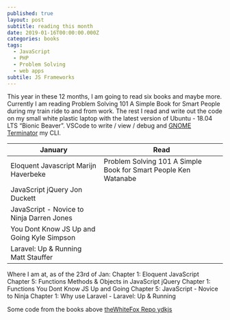 ```yaml
---
published: true
layout: post
subtitle: reading this month
date: 2019-01-16T00:00:00.000Z
categories: books
tags:
  - JavaScript
  - PHP
  - Problem Solving
  - web apps
subtile: JS Frameworks
---
```


<p>This year in these 12 months, I am going to read six books and maybe more. Currently I am reading Problem Solving 101 A Simple Book for Smart People during my train ride to and from work. The rest I read and write out the code on my small white plastic laptop with the latest version of Ubuntu - 18.04 LTS “Bionic Beaver”. VSCode to write / view / debug and <a href="https://gnometerminator.blogspot.com/p/introduction.html">GNOME Terminator</a> my CLI.</p>

<table class="table">
  <thead>
    <tr>
      <th>January</th>
      <th class="text-right">Read</th>
    </tr>
  </thead>
  <tbody>
    <tr>
      <td> Eloquent Javascript Marijn Haverbeke</td>
      <td class="text-right">Problem Solving 101 A Simple Book for Smart People Ken Watanabe </td>
    </tr>
    <tr>
      <td class="text-left">JavaScript jQuery Jon Duckett</td>
    </tr>
    <tr>
      <td>JavaScript - Novice to Ninja Darren Jones</td>
    </tr>
    <tr>
      <td class="text-left">You Dont Know JS Up and Going Kyle Simpson</td>
    </tr>
    <tr>
     <td>Laravel: Up & Running Matt Stauffer</td>
    </tr>
  </tbody>
</table>   
Where I am at, as of the 23rd of Jan:  
Chapter 1: Eloquent JavaScript  
Chapter 5: Functions Methods & Objects in JavaScript jQuery   
Chapter 1: Functions You Dont Know JS Up and Going   
Chapter 5: JavaScript - Novice to Ninja   
Chapter 1: Why use Laravel - Laravel: Up & Running

<p>Some code from the books above <a href="https://github.com/theWhiteFox/ydkjs">theWhiteFox Repo ydkjs</a></p>
